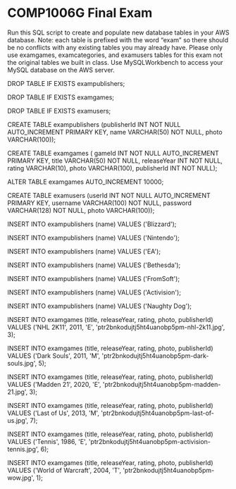 <h1>COMP1006G Final Exam</h1>
<p></p>Run this SQL script to create and populate new database tables in your AWS database.  Note: each table is prefixed with the word “exam” so there should be no conflicts with any existing tables you may already have. Please only use examgames, examcategories, and examusers tables for this exam not the original tables we built in class. Use MySQLWorkbench to access your MySQL database on the AWS server.</p>

DROP TABLE IF EXISTS exampublishers;

DROP TABLE IF EXISTS examgames;

DROP TABLE IF EXISTS examusers;

CREATE TABLE exampublishers
(publisherId INT NOT NULL AUTO_INCREMENT PRIMARY KEY,
name VARCHAR(50) NOT NULL,
photo VARCHAR(100));

CREATE TABLE examgames (
gameId INT NOT NULL AUTO_INCREMENT PRIMARY KEY,
title VARCHAR(50) NOT NULL,
releaseYear INT NOT NULL,
rating VARCHAR(10),
photo VARCHAR(100),
publisherId INT NOT NULL);

ALTER TABLE examgames AUTO_INCREMENT 10000; 

CREATE TABLE examusers
(userId INT NOT NULL AUTO_INCREMENT PRIMARY KEY,
username VARCHAR(100) NOT NULL,
password VARCHAR(128) NOT NULL,
photo VARCHAR(100));

INSERT INTO exampublishers (name) VALUES ('Blizzard');

INSERT INTO exampublishers (name) VALUES ('Nintendo');

INSERT INTO exampublishers (name) VALUES ('EA');

INSERT INTO exampublishers (name) VALUES ('Bethesda');

INSERT INTO exampublishers (name) VALUES ('FromSoft');

INSERT INTO exampublishers (name) VALUES ('Activision');

INSERT INTO exampublishers (name) VALUES ('Naughty Dog');

INSERT INTO examgames (title, releaseYear, rating, photo, publisherId) 
VALUES ('NHL 2K11', 2011, 'E', 'ptr2bnkodujtj5ht4uanobp5pm-nhl-2k11.jpg', 3);

INSERT INTO examgames (title, releaseYear, rating, photo, publisherId) 
VALUES ('Dark Souls', 2011, 'M', 'ptr2bnkodujtj5ht4uanobp5pm-dark-souls.jpg', 5);

INSERT INTO examgames (title, releaseYear, rating, photo, publisherId) 
VALUES ('Madden 21', 2020, 'E', 'ptr2bnkodujtj5ht4uanobp5pm-madden-21.jpg', 3);

INSERT INTO examgames (title, releaseYear, rating, photo, publisherId) 
VALUES ('Last of Us', 2013, 'M', 'ptr2bnkodujtj5ht4uanobp5pm-last-of-us.jpg', 7);

INSERT INTO examgames (title, releaseYear, rating, photo, publisherId) 
VALUES ('Tennis', 1986, 'E', 'ptr2bnkodujtj5ht4uanobp5pm-activision-tennis.jpg', 6);

INSERT INTO examgames (title, releaseYear, rating, photo, publisherId) 
VALUES ('World of Warcraft', 2004, 'T', 'ptr2bnkodujtj5ht4uanobp5pm-wow.jpg', 1);

